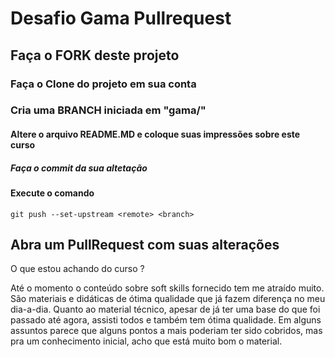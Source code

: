 # Desafio Gama Pullrequest

## Faça o FORK deste projeto

### Faça o Clone do projeto em sua conta

### Cria uma BRANCH iniciada em "gama/"

#### Altere o arquivo README.MD e coloque suas impressões sobre este curso

##### Faça o commit da sua altetação

#### Execute o comando

`git push --set-upstream <remote> <branch>`

## Abra um PullRequest com suas alterações

O que estou achando do curso ?

Até o momento o conteúdo sobre soft skills fornecido tem me atraído muito.
São materiais e didáticas de ótima qualidade que já fazem diferença no meu dia-a-dia.
Quanto ao material técnico, apesar de já ter uma base do que foi passado até agora, assisti todos e também tem ótima qualidade. Em alguns assuntos parece que alguns pontos a mais poderiam ter sido cobridos, mas pra um conhecimento inicial, acho que está muito bom o material.

